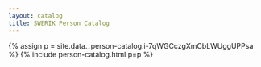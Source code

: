 ```yaml
---
layout: catalog
title: SWERIK Person Catalog
---
```

{% assign p = site.data._person-catalog.i-7qWGCczgXmCbLWUggUPPsa %}
{% include person-catalog.html p=p %}

